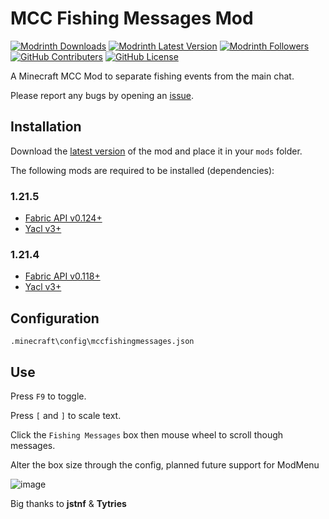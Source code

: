 # MCC Fishing Messages Mod

[![Modrinth Downloads][mrdl-img]][mrdl-url] [![Modrinth Latest Version][mrdl-img2]][mrdl-url] [![Modrinth Followers][mrdl-img3]][mrdl-url] [![GitHub Contributers][github-contriuters-img]][github-contrib-url] [![GitHub License][github-lic-img]][github-lic-url]


A Minecraft MCC Mod to separate fishing events from the main chat.

Please report any bugs by opening an [issue](https://github.com/DeFlanko/MCC-Fishing-Messages-Box/issues).

## Installation 
Download the [latest version](https://modrinth.com/mod/mcc-fishing-messages-mod) of the mod and place it in your `mods` folder.

The following mods are required to be installed (dependencies):

### 1.21.5
* [Fabric API v0.124+](https://modrinth.com/mod/fabric-api/version/0.124.2+1.21.5)
* [Yacl v3+](https://modrinth.com/mod/yacl/version/3.6.6+1.21.5-fabric)

### 1.21.4
* [Fabric API v0.118+](https://modrinth.com/mod/fabric-api/version/0.118.5+1.21.4)
* [Yacl v3+](https://modrinth.com/mod/yacl/version/3.6.2+1.21.4-fabric)




## Configuration
`.minecraft\config\mccfishingmessages.json`


## Use
Press `F9` to toggle.

Press `[` and `]` to scale text.

Click the `Fishing Messages`  box then mouse wheel to scroll though messages.

Alter the box size through the config, planned future support for ModMenu

![image](https://github.com/DeFlanko/MCC-Fishing-Messages-Box/blob/main/github_assets/Animation.gif)

Big thanks to **jstnf** & **Tytries**

 <!--Badges-->

[mrdl-img]: https://img.shields.io/modrinth/dt/n6bUWXx1
[mrdl-img2]: https://img.shields.io/modrinth/v/n6bUWXx1
[mrdl-img3]: https://img.shields.io/modrinth/followers/n6bUWXx1
[mrdl-url]: https://modrinth.com/mod/mcc-fishing-messages-mod

[github-contriuters-img]: https://img.shields.io/github/contributors/deflanko/MCC-Fishing-Messages-Box
[github-contrib-url]: https://github.com/DeFlanko/MCC-Fishing-Messages-Box/graphs/contributors
[github-lic-img]: https://img.shields.io/github/license/deflanko/MCC-Fishing-Messages-Box
[github-lic-url]: https://github.com/DeFlanko/MCC-Fishing-Messages-Box?tab=CC0-1.0-1-ov-file
